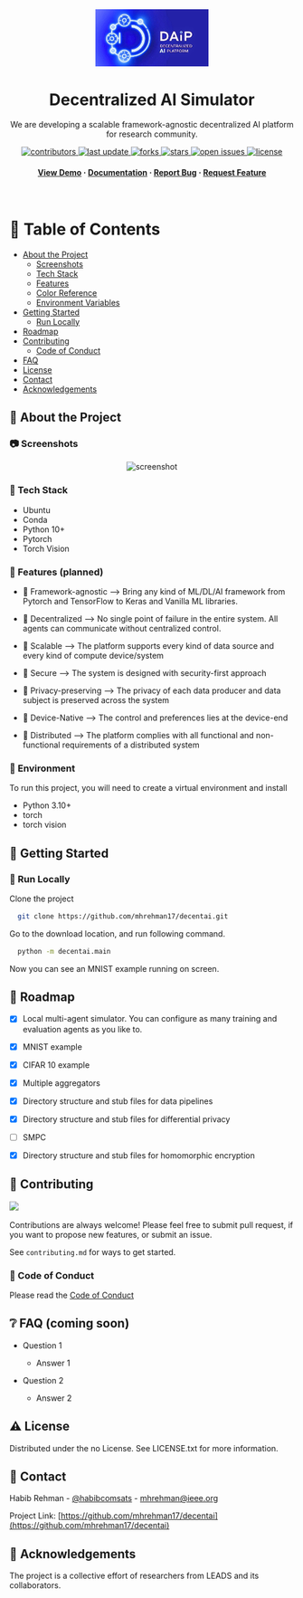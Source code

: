 <div align="center">
  <img src="assets/logo.png" alt="logo" width="200" height="auto" />
  <h1>Decentralized AI Simulator</h1>
  <p>
    We are developing a scalable framework-agnostic decentralized AI platform for research community.
  </p>  
<!-- Badges -->
<p>
  <a href="https://github.com/mhrehman17/decentai/graphs/contributors">
    <img src="https://img.shields.io/github/contributors/mhrehman17/decentai" alt="contributors" />
  </a>
  <a href="">
    <img src="https://img.shields.io/github/last-commit/mhrehman17/decentai" alt="last update" />
  </a>
  <a href="https://github.com/mhrehman17/decentai/network/members">
    <img src="https://img.shields.io/github/forks/mhrehman17/decentai" alt="forks" />
  </a>
  <a href="https://github.com/mhrehman17/decentai/stargazers">
    <img src="https://img.shields.io/github/stars/mhrehman17/decentai" alt="stars" />
  </a>
  <a href="https://github.com/mhrehman17/decentai/issues/">
    <img src="https://img.shields.io/github/issues/mhrehman17/decentai" alt="open issues" />
  </a>
  <a href="https://github.com/mhrehman17/decentai/blob/master/LICENSE">
    <img src="https://img.shields.io/github/license/mhrehman17/decentai.svg" alt="license" />
  </a>
</p>
   
<h4>
    <a href="https://github.com/mhrehman17/decentai/">View Demo</a>
  <span> · </span>
    <a href="https://github.com/mhrehman17/decentai">Documentation</a>
  <span> · </span>
    <a href="https://github.com/mhrehman17/decentai/">Report Bug</a>
  <span> · </span>
    <a href="https://github.com/mhrehman17/decentai/issues/">Request Feature</a>
  </h4>
</div>

<br />

<!-- Table of Contents -->
# :notebook_with_decorative_cover: Table of Contents

- [About the Project](#star2-about-the-project)
  * [Screenshots](#camera-screenshots)
  * [Tech Stack](#space_invader-tech-stack)
  * [Features](#dart-features)
  * [Color Reference](#art-color-reference)
  * [Environment Variables](#key-environment-variables)
- [Getting Started](#toolbox-getting-started)
  * [Run Locally](#running-run-locally)
- [Roadmap](#compass-roadmap)
- [Contributing](#wave-contributing)
  * [Code of Conduct](#scroll-code-of-conduct)
- [FAQ](#grey_question-faq)
- [License](#warning-license)
- [Contact](#handshake-contact)
- [Acknowledgements](#gem-acknowledgements)

  

<!-- About the Project -->
## :star2: About the Project


<!-- Screenshots -->
### :camera: Screenshots

<div align="center"> 
  <img src="assets/screenshot.gif" alt="screenshot" />
</div>


<!-- TechStack -->
### :space_invader: Tech Stack

- Ubuntu
- Conda
- Python 10+
- Pytorch
- Torch Vision

<!-- Features -->
### :dart: Features (planned)

- 🤔 Framework-agnostic --> 
Bring any kind of ML/DL/AI framework from Pytorch and TensorFlow to Keras and Vanilla ML libraries.

- 🤔 Decentralized --> 
No single point of failure in the entire system. All agents can communicate without centralized control. 

- 🤔 Scalable --> 
The platform supports every kind of data source and every kind of compute device/system

- 🤔 Secure --> 
The system is designed with security-first approach

- 🤔 Privacy-preserving --> 
The privacy of each data producer and data subject is preserved across the system

- 🤔 Device-Native --> 
The control and preferences lies at the device-end

- 🤔 Distributed --> 
The platform complies with all functional and non-functional requirements of a distributed system

<!-- Color Reference 
### :art: Color Reference

| Color             | Hex                                                                |
| ----------------- | ------------------------------------------------------------------ |
| Primary Color | ![#222831](https://via.placeholder.com/10/222831?text=+) #222831 |
| Secondary Color | ![#393E46](https://via.placeholder.com/10/393E46?text=+) #393E46 |
| Accent Color | ![#00ADB5](https://via.placeholder.com/10/00ADB5?text=+) #00ADB5 |
| Text Color | ![#EEEEEE](https://via.placeholder.com/10/EEEEEE?text=+) #EEEEEE |
-->

<!-- Env Variables -->
### :key: Environment

To run this project, you will need to create a virtual environment and install
- Python 3.10+
- torch
- torch vision


<!-- Getting Started -->
## 	:toolbox: Getting Started

<!-- Run Locally -->
### :running: Run Locally

Clone the project

```bash
  git clone https://github.com/mhrehman17/decentai.git
```

Go to the download location, and run following command.

```bash
  python -m decentai.main 
```

Now you can see an MNIST example running on screen.

<!-- Roadmap -->
## :compass: Roadmap

* [x] Local multi-agent simulator. You can configure as many training and evaluation agents as you like to.
* [x] MNIST example 
* [x] CIFAR 10 example  
* [x] Multiple aggregators
* [x] Directory structure and stub files for data pipelines
* [x] Directory structure and stub files for differential privacy 
* [ ] SMPC 
* [x] Directory structure and stub files for homomorphic encryption 





<!-- Contributing -->
## :wave: Contributing

<a href="https://github.com/mhrehman17/decentai/graphs/contributors">
  <img src="https://contrib.rocks/image?repo=mhrehman17/decentai" />
</a>


Contributions are always welcome! Please feel free to submit pull request, if you want to propose new features, or submit an issue. 

See `contributing.md` for ways to get started.


<!-- Code of Conduct -->
### :scroll: Code of Conduct

Please read the [Code of Conduct](https://github.com/mhrehman17/decentai/blob/master/CODE_OF_CONDUCT.md)

<!-- FAQ -->
## :grey_question: FAQ (coming soon)

- Question 1

  + Answer 1

- Question 2

  + Answer 2


<!-- License -->
## :warning: License

Distributed under the no License. See LICENSE.txt for more information.


<!-- Contact -->
## :handshake: Contact

Habib Rehman - [@habibcomsats](https://twitter.com/habibcomsats) - mhrehman@ieee.org

Project Link: [https://github.com/mhrehman17/decentai](https://github.com/mhrehman17/decentai)


<!-- Acknowledgments -->
## :gem: Acknowledgements

The project is a collective effort of researchers from LEADS and its collaborators.







